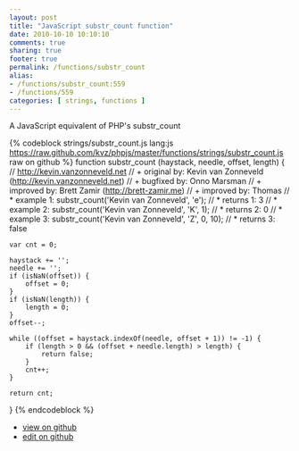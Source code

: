 ```yaml
---
layout: post
title: "JavaScript substr_count function"
date: 2010-10-10 10:10:10
comments: true
sharing: true
footer: true
permalink: /functions/substr_count
alias:
- /functions/substr_count:559
- /functions/559
categories: [ strings, functions ]
---
```

A JavaScript equivalent of PHP's substr_count
<!-- more -->
{% codeblock strings/substr_count.js lang:js https://raw.github.com/kvz/phpjs/master/functions/strings/substr_count.js raw on github %}
function substr_count (haystack, needle, offset, length) {
    // http://kevin.vanzonneveld.net
    // +   original by: Kevin van Zonneveld (http://kevin.vanzonneveld.net)
    // +   bugfixed by: Onno Marsman
    // +   improved by: Brett Zamir (http://brett-zamir.me)
    // +   improved by: Thomas
    // *     example 1: substr_count('Kevin van Zonneveld', 'e');
    // *     returns 1: 3
    // *     example 2: substr_count('Kevin van Zonneveld', 'K', 1);
    // *     returns 2: 0
    // *     example 3: substr_count('Kevin van Zonneveld', 'Z', 0, 10);
    // *     returns 3: false

    var cnt = 0;

    haystack += '';
    needle += '';
    if (isNaN(offset)) {
        offset = 0;
    }
    if (isNaN(length)) {
        length = 0;
    }
    offset--;

    while ((offset = haystack.indexOf(needle, offset + 1)) != -1) {
        if (length > 0 && (offset + needle.length) > length) {
            return false;
        }
        cnt++;
    }

    return cnt;
}
{% endcodeblock %}
<ul>
 <li><a href="https://github.com/kvz/phpjs/blob/master/functions/strings/substr_count.js">view on github</a></li>
 <li><a href="https://github.com/kvz/phpjs/edit/master/functions/strings/substr_count.js">edit on github</a></li>
</ul>
